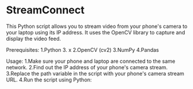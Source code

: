 # StreamConnect
This Python script allows you to stream video from your phone's camera to your laptop using its IP address. It uses the OpenCV library to capture and display the video feed.

Prerequisites:
1.Python 3. x
2.OpenCV (cv2)
3.NumPy
4.Pandas


Usage:
1.Make sure your phone and laptop are connected to the same network.
2.Find out the IP address of your phone's camera stream.
3.Replace the path variable in the script with your phone's camera stream URL.
4.Run the script using Python:
